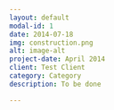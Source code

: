 ```yaml
---
layout: default
modal-id: 1
date: 2014-07-18
img: construction.png
alt: image-alt
project-date: April 2014
client: Test Client
category: Category
description: To be done

---
```


